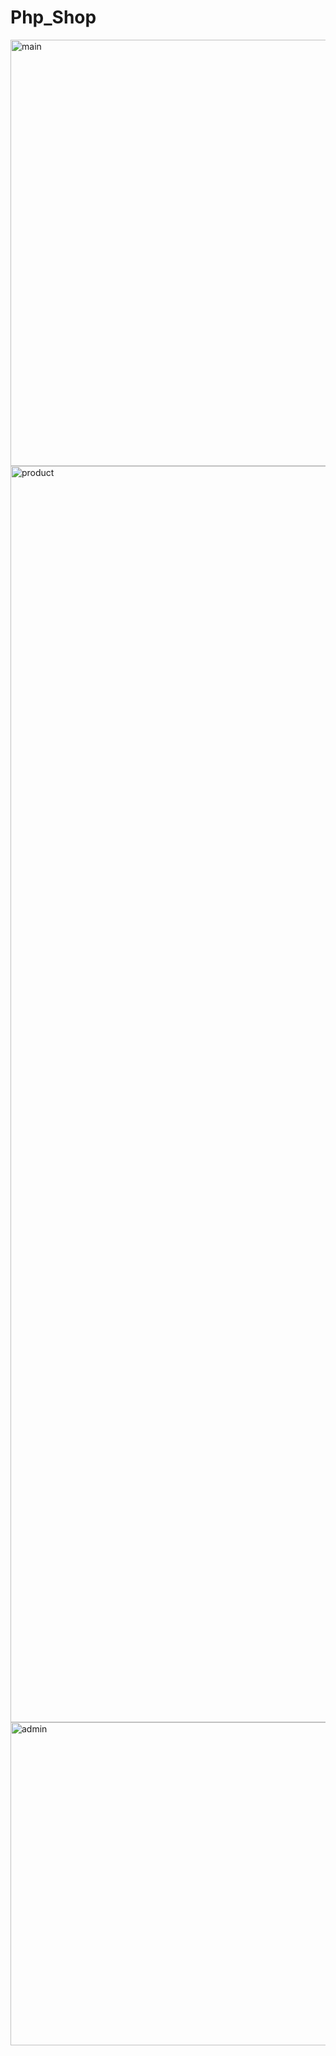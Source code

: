# Php_Shop

<img width="1072" height="682" alt="main" src="https://github.com/user-attachments/assets/16948332-4a88-470d-9483-3fa22d3f7d07" />

<img width="3209" height="2010" alt="product" src="https://github.com/user-attachments/assets/a653da3c-198d-472a-ba39-14241b3a0898" />

<img width="1052" height="517" alt="admin" src="https://github.com/user-attachments/assets/db70ccff-f336-4962-80c5-4ba8cbf35ba4" />

